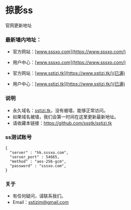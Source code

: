 # 掠影ss
官网更新地址
### 最新墙内地址：
- 官方网站：[www.sssxo.com](https://www.sssxo.com/)
- 用户中心：[www.sssxo.com](https://www.sssxo.com/)

- 官方网站：[www.sstizi.tk](https://www.sstizi.tk/)(已满)
- 用户中心：[www.sstizi.tk](https://www.sstizi.tk/)(已满)
### 说明
- 永久域名：[sstizi.tk](https://www.sstizi.tk/)，没有被墙，能够正常访问。
- 如果域名被墙，我们会第一时间在这里更新最新地址。
- 请收藏本链接：<https://github.com/ssstk/sstizi.tk>

### ss测试账号
```
{
  "server" : "hk.sssxo.com",
  "server_port" : 54665,
  "method" : "aes-256-gcm",
  "password" : "sssxo.com",
}
```
### 关于
- 有任何疑问，请联系我们。
- Email：sstizim@gmail.com
